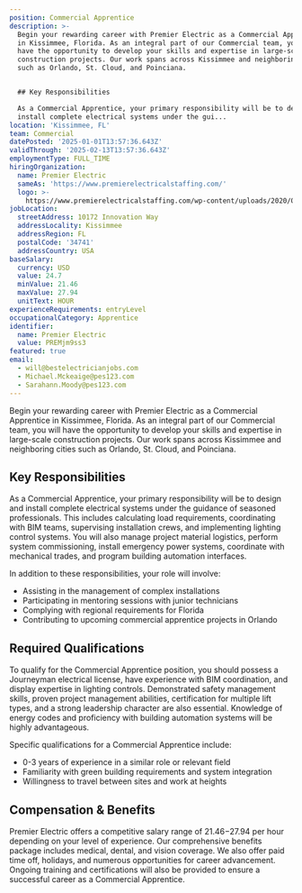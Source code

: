 ```yaml
---
position: Commercial Apprentice
description: >-
  Begin your rewarding career with Premier Electric as a Commercial Apprentice
  in Kissimmee, Florida. As an integral part of our Commercial team, you will
  have the opportunity to develop your skills and expertise in large-scale
  construction projects. Our work spans across Kissimmee and neighboring cities
  such as Orlando, St. Cloud, and Poinciana. 


  ## Key Responsibilities

  As a Commercial Apprentice, your primary responsibility will be to design and
  install complete electrical systems under the gui...
location: 'Kissimmee, FL'
team: Commercial
datePosted: '2025-01-01T13:57:36.643Z'
validThrough: '2025-02-13T13:57:36.643Z'
employmentType: FULL_TIME
hiringOrganization:
  name: Premier Electric
  sameAs: 'https://www.premierelectricalstaffing.com/'
  logo: >-
    https://www.premierelectricalstaffing.com/wp-content/uploads/2020/05/Premier-Electrical-Staffing-logo.png
jobLocation:
  streetAddress: 10172 Innovation Way
  addressLocality: Kissimmee
  addressRegion: FL
  postalCode: '34741'
  addressCountry: USA
baseSalary:
  currency: USD
  value: 24.7
  minValue: 21.46
  maxValue: 27.94
  unitText: HOUR
experienceRequirements: entryLevel
occupationalCategory: Apprentice
identifier:
  name: Premier Electric
  value: PREMjm9ss3
featured: true
email:
  - will@bestelectricianjobs.com
  - Michael.Mckeaige@pes123.com
  - Sarahann.Moody@pes123.com
---
```




Begin your rewarding career with Premier Electric as a Commercial Apprentice in Kissimmee, Florida. As an integral part of our Commercial team, you will have the opportunity to develop your skills and expertise in large-scale construction projects. Our work spans across Kissimmee and neighboring cities such as Orlando, St. Cloud, and Poinciana. 

## Key Responsibilities
As a Commercial Apprentice, your primary responsibility will be to design and install complete electrical systems under the guidance of seasoned professionals. This includes calculating load requirements, coordinating with BIM teams, supervising installation crews, and implementing lighting control systems. You will also manage project material logistics, perform system commissioning, install emergency power systems, coordinate with mechanical trades, and program building automation interfaces. 

In addition to these responsibilities, your role will involve:
- Assisting in the management of complex installations
- Participating in mentoring sessions with junior technicians
- Complying with regional requirements for Florida
- Contributing to upcoming commercial apprentice projects in Orlando

## Required Qualifications
To qualify for the Commercial Apprentice position, you should possess a Journeyman electrical license, have experience with BIM coordination, and display expertise in lighting controls. Demonstrated safety management skills, proven project management abilities, certification for multiple lift types, and a strong leadership character are also essential. Knowledge of energy codes and proficiency with building automation systems will be highly advantageous.

Specific qualifications for a Commercial Apprentice include:
- 0-3 years of experience in a similar role or relevant field
- Familiarity with green building requirements and system integration
- Willingness to travel between sites and work at heights

## Compensation & Benefits
Premier Electric offers a competitive salary range of $21.46-$27.94 per hour depending on your level of experience. Our comprehensive benefits package includes medical, dental, and vision coverage. We also offer paid time off, holidays, and numerous opportunities for career advancement. Ongoing training and certifications will also be provided to ensure a successful career as a Commercial Apprentice.
